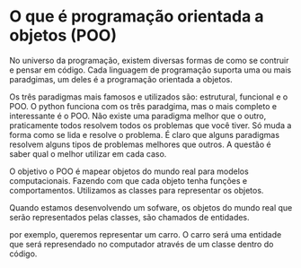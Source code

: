 # O que é programação orientada a objetos (POO)

No universo da programação, existem diversas formas de como se contruir e pensar em código. Cada linguagem de programação suporta uma ou mais paradgimas, um deles é a programação orientada a objetos. 

Os três paradigmas mais famosos e utilizados são: estrutural, funcional e o POO. O python funciona com os três paradgima, mas o mais completo e interessante é o POO. Não existe uma paradigma melhor que o outro, praticamente todos resolvem todos os problemas que você tiver. Só muda a forma como se lida e resolve o problema. É claro que alguns paradigmas resolvem alguns tipos de problemas melhores que outros. A questão é saber qual o melhor utilizar em cada caso.

O objetivo o POO é mapear objetos do mundo real para modelos computacionais. Fazendo com que cada objeto tenha funções e comportamentos. Utilizamos as classes para representar os objetos.

Quando estamos desenvolvendo um sofware, os objetos do mundo real que serão representados pelas classes, são chamados de entidades. 

por exemplo, queremos representar um carro. O carro será uma entidade que será represendado no computador através de um classe dentro do código.
